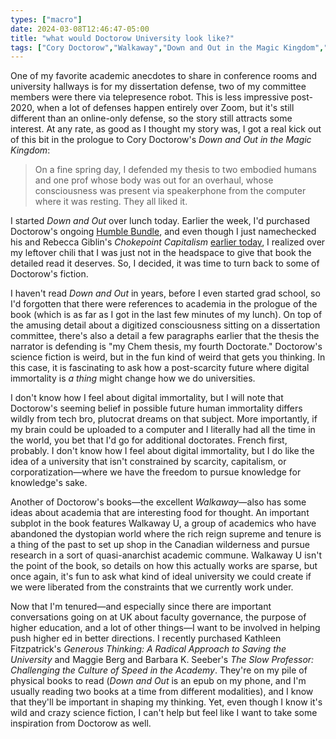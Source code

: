 ```yaml
---
types: ["macro"]
date: 2024-03-08T12:46:47-05:00
title: "what would Doctorow University look like?"
tags: ["Cory Doctorow","Walkaway","Down and Out in the Magic Kingdom","Kathleen Fitzpatrick","Generous Thinking","Maggie Berg and Barbara K Seeber","The Slow Professor","Kentucky General Assembly","tenure","faculty governance"]
---
```

One of my favorite academic anecdotes to share in conference rooms and university hallways is for my dissertation defense, two of my committee members were there via telepresence robot. This is less impressive post-2020, when a lot of defenses happen entirely over Zoom, but it's still different than an online-only defense, so the story still attracts some interest. At any rate, as good as I thought my story was, I got a real kick out of this bit in the prologue to Cory Doctorow's *Down and Out in the Magic Kingdom*:

> On a fine spring day, I defended my thesis to two embodied humans and one prof whose body was out for an overhaul, whose consciousness was present via speakerphone from the computer where it was resting. They all liked it.

I started *Down and Out*  over lunch today. Earlier the week, I'd purchased Doctorow's ongoing [Humble Bundle](https://spencergreenhalgh.com/communities/cory-doctorow-humble-bundle/), and even though I just namechecked his and Rebecca Giblin's *Chokepoint Capitalism* [earlier today](https://spencergreenhalgh.com/communities/libraries-could-be-the-best-streaming-services/), I realized over my leftover chili that I was just not in the headspace to give that book the detailed read it deserves. So, I decided, it was time to turn back to some of Doctorow's fiction.

I haven't read *Down and Out* in years, before I even started grad school, so I'd forgotten that there were references to academia in the prologue of the book (which is as far as I got in the last few minutes of my lunch). On top of the amusing detail about a digitized consciousness sitting on a dissertation committee, there's also a detail a few paragraphs earlier that the thesis the narrator is defending is "my Chem thesis, my fourth Doctorate." Doctorow's science fiction is weird, but in the fun kind of weird that gets you thinking. In this case, it is fascinating to ask how a post-scarcity future where digital immortality is *a thing* might change how we do universities. 

I don't know how I feel about digital immortality, but I will note that Doctorow's seeming belief in possible future human immortality differs wildly from tech bro, plutocrat dreams on that subject. More importantly, if my brain could be uploaded to a computer and I literally had all the time in the world, you bet that I'd go for additional doctorates. French first, probably. I don't know how I feel about digital immortality, but I do like the idea of a university that isn't constrained by scarcity, capitalism, or corporatization—where we have the freedom to pursue knowledge for knowledge's sake.

Another of Doctorow's books—the excellent *Walkaway*—also has some ideas about academia that are interesting food for thought. An important subplot in the book features Walkaway U, a group of academics who have abandoned the dystopian world where the rich reign supreme and tenure is a thing of the past to set up shop in the Canadian wilderness and pursue research in a sort of quasi-anarchist academic commune. Walkaway U isn't the point of the book, so details on how this actually works are sparse, but once again, it's fun to ask what kind of ideal university we could create if we were liberated from the constraints that we currently work under.

Now that I'm tenured—and especially since there are important conversations going on at UK about faculty governance, the purpose of higher education, and a lot of other things—I want to be involved in helping push higher ed in better directions. I recently purchased Kathleen Fitzpatrick's *Generous Thinking: A Radical Approach to Saving the University* and Maggie Berg and Barbara K. Seeber's *The Slow Professor: Challenging the Culture of Speed in the Academy*. They're on my pile of physical books to read (*Down and Out* is an epub on my phone, and I'm usually reading two books at a time from different modalities), and I know that they'll be important in shaping my thinking. Yet, even though I know it's wild and crazy science fiction, I can't help but feel like I want to take some inspiration from Doctorow as well.
